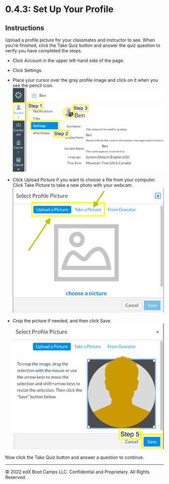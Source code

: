 # 0.4.3: Set Up Your Profile
## Instructions

Upload a profile picture for your classmates and instructor to see. When you're finished, click the Take Quiz button and answer the quiz question to verify you have completed the steps.

* Click Account in the upper left-hand side of the page.

* Click Settings. 

* Place your cursor over the gray profile image and click on it when you see the pencil icon.
![](../images/data-PW-1-3-account-settings-icon.png)

* Click Upload Picture if you want to choose a file from your computer. Click Take Picture to take a new photo with your webcam.
![](../images/data-PW-1-3-upload-take-pic.png)

* Crop the picture if needed, and then click Save.
![](../images/data-PW-1-2-save.png)

Now click the Take Quiz button and answer a question to continue.

---
© 2022 edX Boot Camps LLC. Confidential and Proprietary. All Rights Reserved.
